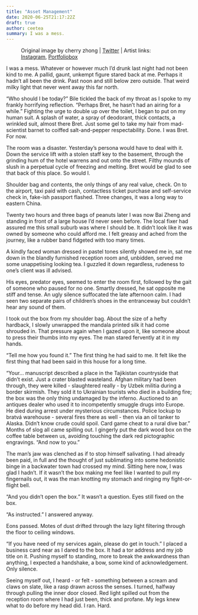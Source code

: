 ```yaml
---
title: "Asset Management"
date: 2020-06-25T21:17:22Z
draft: true
author: ceetea
summary: I was a mess.
---
```


<figure>
<img src="/img/2020/06/asset-management-1.jpg" alt="">
<figcaption>Original image by cherry zhong | <a href="https://twitter.com/hairytentacles/status/1273329901236441088">Twitter</a> | Artist links: <a href="https://www.instagram.com/hairytentacles/">Instagram</a>, <a href="https://cherryzong.portfoliobox.net/">Portfoliobox</a></figcaption>
</figure>

I was a mess. Whatever or however much I’d drunk last night had not been kind to me. A pallid, gaunt, unkempt figure stared back at me. Perhaps it hadn’t all been the drink. Past noon and still below zero outside. That weird milky light that never went away this far north.

“Who should I be today?” Bile tickled the back of my throat as I spoke to my frankly horrifying reflection. “Perhaps Bret, he hasn’t had an airing for a while.” Fighting the urge to double up over the toilet, I began to put on my human suit. A splash of water, a spray of deodorant, thick contacts, a wrinkled suit, almost there Bret. Just some gel to take my hair from mad-scientist barnet to coiffed salt-and-pepper respectability. Done. I was Bret. For now.

The room was a disaster. Yesterday’s persona would have to deal with it. Down the service lift with a stolen staff key to the basement, through the grinding hum of the hotel warrens and out onto the street. Filthy mounds of slush in a perpetual cycle of freezing and melting. Bret would be glad to see that back of this place. So would I.

Shoulder bag and contents, the only things of any real value, check. On to the airport, taxi paid with cash, contactless ticket purchase and self-service check in, fake-ish passport flashed. Three changes, it was a long way to eastern China.

Twenty two hours and three bags of peanuts later I was now Bai Zheng and standing in front of a large house I’d never seen before. The local fixer had assured me this small suburb was where I should be. It didn’t look like it was owned by someone who could afford me. I felt greasy and ached from the journey, like a rubber band fidgeted with too many times.

A kindly faced woman dressed in pastel tones silently showed me in, sat me down in the blandly furnished reception room and, unbidden, served me some unappetising looking tea. I guzzled it down regardless, rudeness to one’s client was ill advised.

His eyes, predator eyes, seemed to enter the room first, followed by the gait of someone who paused for no one. Smartly dressed, he sat opposite me stiff and tense. An ugly silence suffocated the late afternoon calm. I had seen two separate pairs of children’s shoes in the entranceway but couldn’t hear any sound of them.

I took out the box from my shoulder bag. About the size of a hefty hardback, I slowly unwrapped the mandala printed silk it had come shrouded in. That pressure again when I gazed upon it, like someone about to press their thumbs into my eyes. The man stared fervently at it in my hands.

“Tell me how you found it.” The first thing he had said to me. It felt like the first thing that had been said in this house for a long time.

“Your… manuscript described a place in the Tajikistan countryside that didn’t exist. Just a crater blasted wasteland. Afghan military had been through, they were killed - slaughtered really - by Uzbek militia during a border skirmish. They sold it to Ukrainian tourists who died in a building fire; the box was the only thing undamaged by the inferno. Auctioned to an antiques dealer who used it to incompetently smuggle drugs into Europe. He died during arrest under mysterious circumstances. Police lockup to bratvá warehouse - several fires there as well - then via an oil tanker to Alaska. Didn’t know crude could spoil. Card game cheat to a rural dive bar.” Months of slog all came spilling out. I gingerly put the dark wood box on the coffee table between us, avoiding touching the dark red pictographic engravings. “And now to you.”

The man’s jaw was clenched as if to stop himself salivating. I had already been paid, in full and the thought of just sublimating into some hedonistic binge in a backwater town had crossed my mind. Sitting here now, I was glad I hadn’t. If it wasn’t the box making me feel like I wanted to pull my fingernails out, it was the man knotting my stomach and ringing my fight-or-flight bell.

“And you didn’t open the box.” It wasn’t a question. Eyes still fixed on the box.

“As instructed.” I answered anyway.

Eons passed. Motes of dust drifted through the lazy light filtering through the floor to ceiling windows.

“If you have need of my services again, please do get in touch.” I placed a business card near as I dared to the box. It had a tor address and my job title on it. Pushing myself to standing, more to break the awkwardness than anything, I expected a handshake, a bow, some kind of acknowledgement. Only silence.

Seeing myself out, I heard - or felt - something between a scream and claws on slate, like a rasp drawn across the senses. I turned, halfway through pulling the inner door closed. Red light spilled out from the reception room where I had just been, thick and profane. My legs knew what to do before my head did. I ran. Hard.

